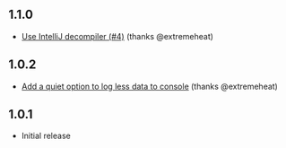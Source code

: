 ## 1.1.0
* [Use IntelliJ decompiler (#4)](https://github.com/extremeheat/minecraft-java-decomp/commit/bb4bb961655f398e41c95b47ae6263f2dfdcae14) (thanks @extremeheat)

## 1.0.2
* [Add a quiet option to log less data to console](https://github.com/extremeheat/minecraft-java-decomp/commit/6117e79c6c3e3d13f215187abd1a55bf542e7fad) (thanks @extremeheat)

## 1.0.1
* Initial release
